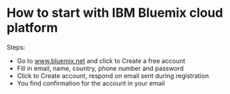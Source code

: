 # How to start with IBM Bluemix cloud platform

Steps:

- Go to www.bluemix.net and click to Create a free account
- Fill in email, name, country, phone number and password
- Click to Create account, respond on email sent during registration
- You find confirmation for the account in your email

